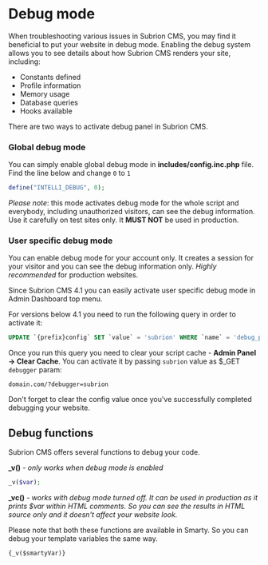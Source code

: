 # Debug mode

When troubleshooting various issues in Subrion CMS, you may find it beneficial to put your website in debug mode. Enabling the debug system allows you to see details about how Subrion CMS renders your site, including:

* Constants defined
* Profile information
* Memory usage
* Database queries
* Hooks available

There are two ways to activate debug panel in Subrion CMS.

### Global debug mode

You can simply enable global debug mode in **includes/config.inc.php** file. Find the line below and change `0` to `1`

```php
define("INTELLI_DEBUG", 0);
```

_Please note_: this mode activates debug mode for the whole script and everybody, including unauthorized visitors, can see the debug information. Use it carefully on test sites only. It **MUST NOT** be used in production.

### User specific debug mode

You can enable debug mode for your account only. It creates a session for your visitor and you can see the debug information only. *Highly recommended* for production websites.

Since Subrion CMS 4.1 you can easily activate user specific debug mode in Admin Dashboard top menu.

For versions below 4.1 you need to run the following query in order to activate it:

```sql
UPDATE `{prefix}config` SET `value` = 'subrion' WHERE `name` = 'debug_pass';
```

Once you run this query you need to clear your script cache - **Admin Panel -> Clear Cache**. You can activate it by passing `subrion` value as $_GET `debugger` param:

```
domain.com/?debugger=subrion
```

Don't forget to clear the config value once you've successfully completed debugging your website.

## Debug functions

Subrion CMS offers several functions to debug your code. 

**_v()** - _only works when debug mode is enabled_
```php
_v($var);
```

**_vc()** - _works with debug mode turned off. It can be used in production as it prints $var within HTML comments. So you can see the results in HTML source only and it doesn't affect your website look._

Please note that both these functions are available in Smarty. So you can debug your template variables the same way.
```smarty
{_v($smartyVar)}
```